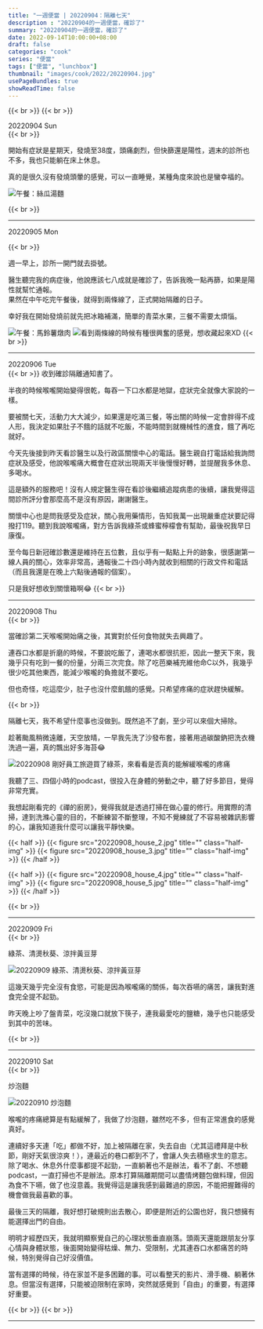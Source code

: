 ```yaml
---
title: "一週便當 | 20220904：隔離七天"
description : "20220904的一週便當，確診了"
summary: "20220904的一週便當，確診了"
date: 2022-09-14T10:00:00+08:00
draft: false
categories: "cook"
series: "便當"
tags: ["便當", "lunchbox"]
thumbnail: "images/cook/2022/20220904.jpg"
usePageBundles: true
showReadTime: false
---
```


{{< br >}}
{{< br >}}
<div class="border-item"><span>20220904 Sun</span></div>
{{< br >}}

開始有症狀是星期天，發燒至38度，頭痛劇烈，但快篩還是陽性，週末的診所也不多，我也只能躺在床上休息。

真的是很久沒有發燒頭暈的感覺，可以一直睡覺，某種角度來說也是蠻幸福的。

![午餐：絲瓜湯麵](20220904_bento_1.jpg)


{{< br >}}

---
<div class="border-item"><span>20220905 Mon</span></div>

{{< br >}}

週一早上，診所一開門就去掛號。

醫生聽完我的病症後，他說應該七八成就是確診了，告訴我晚一點再篩，如果是陽性就幫忙通報。
\
果然在中午吃完午餐後，就得到兩條線了，正式開始隔離的日子。

幸好我在開始發燒前就先把冰箱補滿，簡單的青菜水果，三餐不需要太煩惱。

![午餐：馬鈴薯燉肉](20220905_bento_1.jpg)
![看到兩條線的時候有種很興奮的感覺，想收藏起來XD](20220905_bento_2.jpg)
{{< br >}}

---
<div class="border-item"><span>20220906 Tue</span></div>
{{< br >}}
收到確診隔離通知書了。

半夜的時候喉嚨開始變得很乾，每吞一下口水都是地獄，症狀完全就像大家說的一樣。

要被關七天，活動力大大減少，如果還是吃滿三餐，等出關的時候一定會胖得不成人形，我決定如果肚子不餓的話就不吃飯，不能時間到就機械性的進食，餓了再吃就好。

今天先後接到昨天看診醫生以及行政區關懷中心的電話。醫生親自打電話給我詢問症狀及感受，他說喉嚨痛大概會在症狀出現兩天半後慢慢好轉，並提醒我多休息、多喝水。

這是額外的服務吧！沒有人規定醫生得在看診後繼續追蹤病患的後續，讓我覺得這間診所評分會那麼高不是沒有原因，謝謝醫生。

關懷中心也是問我感受及症狀，關心我用藥情形，告知我萬一出現嚴重症狀要記得撥打119。聽到我說喉嚨痛，對方告訴我綠茶或蜂蜜檸檬會有幫助，最後祝我早日康復。

至今每日新冠確診數還是維持在五位數，且似乎有一點點上升的跡象，很感謝第一線人員的關心，效率非常高，通報後二十四小時內就收到相關的行政文件和電話（而且我還是在晚上六點後通報的個案）。

只是我好想收到關懷箱啊😂
{{< br >}}

---
<div class="border-item"><span>20220908 Thu</span></div>
{{< br >}}

當確診第二天喉嚨開始痛之後，其實對於任何食物就失去興趣了。

連吞口水都是折磨的時候，不要說吃飯了，連喝水都很抗拒，因此一整天下來，我幾乎只有吃到一餐的份量，分兩三次完食。除了吃芭樂補充維他命C以外，我幾乎很少吃其他東西，能減少喉嚨的負擔就不要吃。

但也奇怪，吃這麼少，肚子也沒什麼飢餓的感覺。只希望疼痛的症狀趕快緩解。

{{< br >}}

隔離七天，我不希望什麼事也沒做到。既然追不了劇，至少可以來個大掃除。

趁著颱風稍微遠離，天空放晴，一早我先洗了沙發布套，接著用過碳酸鈉把洗衣機洗過一遍，真的飄出好多海苔😂

![20220908 剛好員工旅遊買了綠茶，來看看是否真的能解緩喉嚨的疼痛](20220908_bento_1.jpg)

我聽了三、四個小時的podcast，很投入在身體的勞動之中，聽了好多節目，覺得非常充實。

我想起剛看完的《禪的廚房》，覺得我就是透過打掃在做心靈的修行。用實際的清掃，達到洗滌心靈的目的，不斷練習不斷整理，不知不覺練就了不容易被雜訊影響的心，讓我知道我什麼可以讓我平靜快樂。

{{< half >}}
{{< figure src="20220908_house_2.jpg" title="" class="half-img" >}}
{{< figure src="20220908_house_3.jpg" title="" class="half-img" >}}
{{< /half >}}

{{< half >}}
{{< figure src="20220908_house_4.jpg" title="" class="half-img" >}}
{{< figure src="20220908_house_5.jpg" title="" class="half-img" >}}
{{< /half >}}

{{< br >}}

---
<div class="border-item"><span>20220909 Fri</span></div>
{{< br >}}

綠茶、清燙秋葵、涼拌黃豆芽

![20220909 綠茶、清燙秋葵、涼拌黃豆芽](20220909_bento_1.jpg)

這幾天幾乎完全沒有食慾，可能是因為喉嚨痛的關係，每次吞嚥的痛苦，讓我對進食完全提不起勁。

昨天晚上吵了盤青菜，吃沒幾口就放下筷子，連我最愛吃的鹽糖，幾乎也只能感受到其中的苦味。

{{< br >}}

---
<div class="border-item"><span>20220910 Sat</span></div>
{{< br >}}

炒泡麵

![20220910 炒泡麵](20220910_bento_1.jpg)

喉嚨的疼痛總算是有點緩解了，我做了炒泡麵，雖然吃不多，但有正常進食的感覺真好。

連續好多天連「吃」都做不好，加上被隔離在家，失去自由（尤其這禮拜是中秋節，剛好天氣很涼爽！），連最近的巷口都到不了，會讓人失去積極求生的意志。除了喝水、休息外什麼事都提不起勁，一直躺著也不是辦法，看不了劇、不想聽podcast，一直打掃也不是辦法。原本打算隔離期間可以盡情烤麵包做料理，但因為食不下嚥，做了也沒意義。我覺得這是讓我感到最難過的原因，不能把握難得的機會做我最喜歡的事。

最後三天的隔離，我好想打破規則出去散心，即便是附近的公園也好，我只想擁有能選擇出門的自由。

明明才經歷四天，我就明顯察覺自己的心理狀態垂直崩落。頭兩天還能跟朋友分享心情與身體狀態，後面開始變得枯燥、無力、受限制，尤其連吞口水都痛苦的時候，特別覺得自己好沒價值。

當有選擇的時候，待在家並不是多困難的事。可以看整天的影片、滑手機、躺著休息。但當沒有選擇，只能被迫限制在家時，突然就感覺到「自由」的重要，有選擇好重要。

{{< br >}}
{{< br >}}

---
